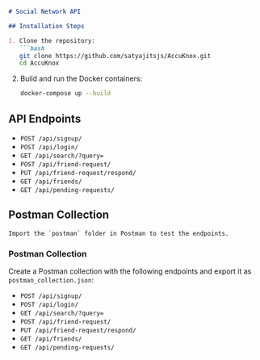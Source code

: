 ```markdown
# Social Network API

## Installation Steps

1. Clone the repository:
   ```bash
   git clone https://github.com/satyajitsjs/AccuKnox.git
   cd AccuKnox
   ```

2. Build and run the Docker containers:
   ```bash
   docker-compose up --build
   ```

## API Endpoints

- `POST /api/signup/`
- `POST /api/login/`
- `GET /api/search/?query=`
- `POST /api/friend-request/`
- `PUT /api/friend-request/respond/`
- `GET /api/friends/`
- `GET /api/pending-requests/`

## Postman Collection
```
Import the `postman` folder in Postman to test the endpoints.
```


### Postman Collection

Create a Postman collection with the following endpoints and export it as `postman_collection.json`:

- `POST /api/signup/`
- `POST /api/login/`
- `GET /api/search/?query=`
- `POST /api/friend-request/`
- `PUT /api/friend-request/respond/`
- `GET /api/friends/`
- `GET /api/pending-requests/`